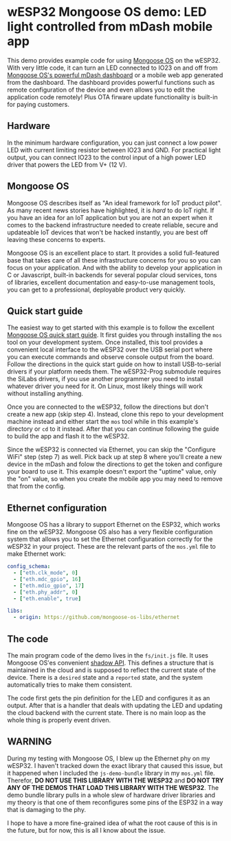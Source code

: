 # wESP32 Mongoose OS demo: LED light controlled from mDash mobile app

This demo provides example code for using [Mongoose OS](https://mongoose-os.com) on the wESP32.  With very little code, it can turn an LED connected to IO23 on and off from [Mongoose OS's powerful mDash dashboard](https://dash.mongoose-os.com) or a mobile web app generated from the dashboard.  The dashboard provides powerful functions such as remote configuration of the device and even allows you to edit the application code remotely!  Plus OTA firware update functionality is built-in for paying customers.

## Hardware

In the minimum hardware configuration, you can just connect a low power LED with current limiting resistor between IO23 and GND.  For practical light output, you can connect IO23 to the control input of a high power LED driver that powers the LED from V+ (12 V).

## Mongoose OS

Mongoose OS describes itself as "An ideal framework for IoT product pilot".  As many recent news stories have highlighted, it is _hard_ to do IoT right.  If you have an idea for an IoT application but you are not an expert when it comes to the backend infrastructure needed to create reliable, secure and updateable IoT devices that won't be hacked instantly, you are best off leaving these concerns to experts.

Mongoose OS is an excellent place to start.  It provides a solid full-featured base that takes care of all these infrastructure concerns for you so you can focus on your application.  And with the ability to develop your application in C or Javascript, built-in backends for several popular cloud services, tons of libraries, excellent documentation and easy-to-use management tools, you can get to a professional, deployable product very quickly.

## Quick start guide

The easiest way to get started with this example is to follow the excellent [Mongoose OS quick start guide](https://mongoose-os.com/docs/quickstart/setup.md).  It first guides you through installing the `mos` tool on your development system.  Once installed, this tool provides a convenient local interface to the wESP32 over the USB serial port where you can execute commands and observe console output from the board.  Follow the directions in the quick start guide on how to install USB-to-serial drivers if your platform needs them.  The wESP32-Prog submodule requires the SiLabs drivers, if you use another programmer you need to install whatever driver you need for it.  On Linux, most likely things will work without installing anything.

Once you are connected to the wESP32, follow the directions but don't create a new app (skip step 4).  Instead, clone this repo to your development machine instead and either start the `mos` tool while in this example's directory or `cd` to it instead.  After that you can continue following the guide to build the app and flash it to the wESP32.

Since the wESP32 is connected via Ethernet, you can skip the "Configure WiFi" step (step 7) as well.  Pick back up at step 8 where you'll create a new device in the mDash and folow the directions to get the token and configure your board to use it.  This example doesn't export the "uptime" value, only the "on" value, so when you create the mobile app you may need to remove that from the config.

## Ethernet configuration

Mongoose OS has a library to support Ethernet on the ESP32, which works fine on the wESP32.  Mongoose OS also has a very flexible configuration system that allows you to set the Ethernet configuration correctly for the wESP32 in your project.  These are the relevant parts of the `mos.yml` file to make Ethernet work:

```yaml
config_schema:
  - ["eth.clk_mode", 0]
  - ["eth.mdc_gpio", 16]
  - ["eth.mdio_gpio", 17]
  - ["eth.phy_addr", 0]
  - ["eth.enable", true]

libs:
  - origin: https://github.com/mongoose-os-libs/ethernet
```

## The code

The main program code of the demo lives in the `fs/init.js` file.  It uses Mongoose OS'es convenient [shadow API](https://mongoose-os.com/docs/mdash/shadow.md).  This defines a structure that is maintained in the cloud and is supposed to reflect the current state of the device.  There is a `desired` state and a `reported` state, and the system automatically tries to make them consistent.

The code first gets the pin definition for the LED and configures it as an output.  After that is a handler that deals with updating the LED and updating the cloud backend with the current state.  There is no main loop as the whole thing is properly event driven.

## WARNING

During my testing with Mongoose OS, I blew up the Ethernet phy on my wESP32.  I haven't tracked down the exact library that caused this issue, but it happened when I included the `js-demo-bundle` library in my `mos.yml` file.  Therefor, **DO NOT USE THIS LIBRARY WITH THE WESP32** and **DO NOT TRY ANY OF THE DEMOS THAT LOAD THIS LIBRARY WITH THE WESP32**.  The demo bundle library pulls in a whole slew of hardware driver libraries and my theory is that one of them reconfigures some pins of the ESP32 in a way that is damaging to the phy.

I hope to have a more fine-grained idea of what the root cause of this is in the future, but for now, this is all I know about the issue.
